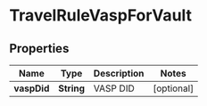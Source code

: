 

# TravelRuleVaspForVault


## Properties

| Name | Type | Description | Notes |
|------------ | ------------- | ------------- | -------------|
|**vaspDid** | **String** | VASP DID |  [optional] |



